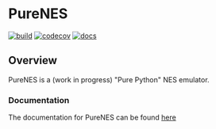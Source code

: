 
# PureNES

[![build](https://github.com/zeeps31/purenes/actions/workflows/build.yml/badge.svg)](https://github.com/zeeps31/purenes/actions/workflows/build.yml)
[![codecov](https://codecov.io/gh/zeeps31/purenes/branch/main/graph/badge.svg?token=BJ3OVYA7GN)](https://codecov.io/gh/zeeps31/purenes)
[![docs](https://github.com/zeeps31/purenes/actions/workflows/docs.yml/badge.svg)](https://github.com/zeeps31/purenes/actions/workflows/docs.yml)

## Overview 

PureNES is a (work in progress) "Pure Python" NES emulator.

### Documentation 
The documentation for PureNES can be found [here](https://zeeps31.github.io/purenes/)
